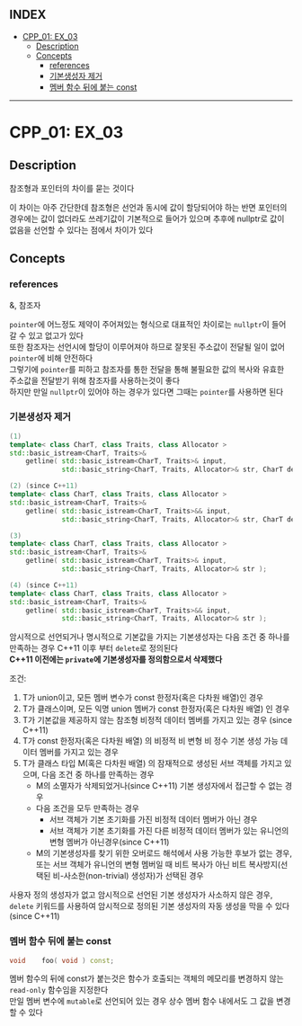 ## INDEX

- [CPP\_01: EX\_03](#cpp_01-ex_03)
  - [Description](#description)
  - [Concepts](#concepts)
    - [references](#references)
    - [기본생성자 제거](#기본생성자-제거)
    - [멤버 함수 뒤에 붙는 const](#멤버-함수-뒤에-붙는-const)

---
# CPP_01: EX_03

## Description

참조형과 포인터의 차이를 묻는 것이다

이 차이는 아주 간단한데 참조형은 선언과 동시에 값이 할당되어야 하는 반면 포인터의 경우에는 값이 없더라도 쓰레기값이 기본적으로 들어가 있으며 추후에 nullptr로 값이 없음을 선언할 수 있다는 점에서 차이가 있다   

## Concepts

### references

&, 참조자    

`pointer`에 어느정도 제약이 주어져있는 형식으로 대표적인 차이로는 `nullptr`이 들어갈 수 있고 없고가 있다   
또한 참조자는 선언시에 할당이 이루어져야 하므로 잘못된 주소값이 전달될 일이 없어 `pointer`에 비해 안전하다   
그렇기에 `pointer`를 피하고 참조자를 통한 전달을 통해 불필요한 값의 복사와 유효한 주소값을 전달받기 위해 참조자를 사용하는것이 좋다    
하지만 만일 `nullptr`이 있어야 하는 경우가 있다면 그때는 `pointer`를 사용하면 된다  


### 기본생성자 제거

```C++
(1)	
template< class CharT, class Traits, class Allocator >
std::basic_istream<CharT, Traits>&
    getline( std::basic_istream<CharT, Traits>& input,
             std::basic_string<CharT, Traits, Allocator>& str, CharT delim );

(2)	(since C++11)
template< class CharT, class Traits, class Allocator >
std::basic_istream<CharT, Traits>&
    getline( std::basic_istream<CharT, Traits>&& input,
             std::basic_string<CharT, Traits, Allocator>& str, CharT delim );

(3)	
template< class CharT, class Traits, class Allocator >
std::basic_istream<CharT, Traits>&
    getline( std::basic_istream<CharT, Traits>& input,
             std::basic_string<CharT, Traits, Allocator>& str );

(4)	(since C++11)
template< class CharT, class Traits, class Allocator >
std::basic_istream<CharT, Traits>&
    getline( std::basic_istream<CharT, Traits>&& input,
             std::basic_string<CharT, Traits, Allocator>& str );
```
 
암시적으로 선언되거나 명시적으로 기본값을 가지는 기본생성자는 다음 조건 중 하나를 만족하는 경우 C++11 이후 부터 `delete`로 정의된다   
**C++11 이전에는 `private`에 기본생성자를 정의함으로서 삭제했다**   

조건:
1. T가 union이고, 모든 멤버 변수가 const 한정자(혹은 다차원 배열)인 경우   
2. T가 클래스이며, 모든 익명 union 멤버가 const 한정자(혹은 다차원 배열) 인 경우   
3. T가 기본값을 제공하지 않는 참조형 비정적 데이터 멤버를 가지고 있는 경우 (since C++11)   
4. T가 const 한정자(혹은 다차원 배열) 의 비정적 비 변형 비 정수 기본 생성 가능 데이터 멤버를 가지고 있는 경우   
5. T가 클래스 타입 M(혹은 다차원 배열) 의 잠재적으로 생성된 서브 객체를 가지고 있으며, 다음 조건 중 하나를 만족하는 경우   
	- M의 소멸자가 삭제되었거나(since C++11) 기본 생성자에서 접근할 수 없는 경우   
	- 다음 조건을 모두 만족하는 경우   
    	- 서브 객체가 기본 초기화를 가진 비정적 데이터 멤버가 아닌 경우   
    	- 서브 객체가 기본 초기화를 가진 다른 비정적 데이터 멤버가 있는 유니언의 변형 멤버가 아닌경우(since C++11)   
  	- M의 기본생성자를 찾기 위한 오버로드 해석에서 사용 가능한 후보가 없는 경우, 또는 서브 객체가 유니언의 변형 멤버일 때 비트 복사가 아닌 비트 복사방지(선택된 비-사소한(non-trivial) 생성자)가 선택된 경우   

사용자 정의 생성자가 없고 암시적으로 선언된 기본 생성자가 사소하지 않은 경우, `delete` 키워드를 사용하여 암시적으로 정의된 기본 생성자의 자동 생성을 막을 수 있다 (since C++11)


### 멤버 함수 뒤에 붙는 const

```c++
void    foo( void ) const;
```

멤버 함수의 뒤에 const가 붙는것은 함수가 호출되는 객체의 메모리를 변경하지 않는 `read-only` 함수임을 지정한다   
만일 멤버 변수에 `mutable`로 선언되어 있는 경우 상수 멤버 함수 내에서도 그 값을 변경할 수 있다   


